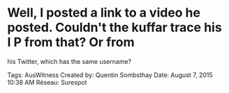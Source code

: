 # Well, I posted a link to a video he posted. Couldn't the kuffar trace his I P from that? Or from
his Twitter, which has the same username?

Tags: AusWitness
Created by: Quentin Sombsthay
Date: August 7, 2015 10:38 AM
Réseau: Surespot